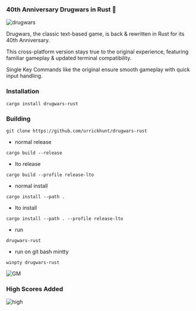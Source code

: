 ### 40th Anniversary Drugwars in Rust 🦀
![drugwars](https://github.com/user-attachments/assets/9c7e1165-9b67-4ee8-8068-af12a9f34518)

Drugwars, the classic text-based game, is back & rewritten in Rust for its 40th Anniversary. 

This cross-platform version stays true to the original experience, featuring familiar gameplay & updated terminal compatibility.

Single Key Commands like the original ensure smooth gameplay with quick input handling.

### Installation

`cargo install drugwars-rust`

### Building

`git clone https://github.com/urrickhunt/drugwars-rust`

- normal release

`cargo build --release`

- lto release

`cargo build --profile release-lto`

- normal install

`cargo install --path .`

- lto install

`cargo install --path . --profile release-lto`

- run

`drugwars-rust`

- run on git bash mintty

`winpty drugwars-rust`

![GM](https://github.com/user-attachments/assets/afbbe054-b0ed-4214-8644-2d962995639b)

### High Scores Added

![high](https://github.com/user-attachments/assets/32dae56d-e06b-4ce1-b089-979301d24068)
